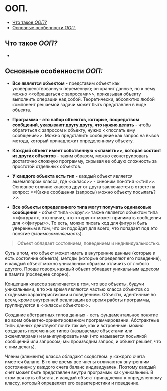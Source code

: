 
# ООП.
- [Что такое _ООП?_](#что-такое-ооп)
- [Основные особенности _ООП._](#основные-особенности-ооп)

## Что такое _ООП?_
-

## Основные особенности _ООП:_
- __Все является объектом__ - представим объект как усовершенствованную переменную; он хранит данные, но к нему можно <<обращаться с запросами>>, приказывая объекту выполнить операции над собой. Теоретически, абсолютно любой
компонент решаемой задачи может быть представлен в виде объекта.

- __Программа - это набор объектов, которые, посредством сообщений, указывают другу другу, что нужно делать__ - чтобы обратиться с запросом к объекту, нужно <<послать ему сообщение>>. Можно представить сообщение как запрос
на вызов метода, который принадлежит определенному объекту.

- __Каждый объект имеет собственную <<память>>, которая состоит из других объектов__ - таким образом, можно сконструировать достаточно сложную программу, скрывая ее общую сложность за простотой отдельных объектов.

- __У каждого объекта есть тип__ - каждый объект является экземпляром класса, где <<класс>> - синоним понятия <<тип>>. Основное отличие классов друг от друга заключается в ответе на вопрос: <<Какие сообщения (запросы) можно
объекту посылать?>>.

- __Все объекты определенного типа могут получать одинаковые сообщения__ - объект типа <<круг>> также является объектом типа <<фигура>>, это значит, что <<круг>> может принимать сообщения для <<фигуры>>. То есть, можно писать
код для фигур и быть уверенным в том, что он подойдет для всего, что попадает под это понятие (_взаимозаменяемость_).

>Объект обладает состоянием, поведением и индивидуальностью.

Суть в том, что объект может иметь в внутренние данные (которые и есть состояние объекта), методы (которые определяют его поведение), и каждый объект можно уникальным образом отличить от любого другого. Проще говоря, каждый
объект обладает уникальным адресом в памяти (последнее спорно).

Концепция классов заключается в том, что все объекты, будучи уникальными, в то же время являются частью класса объектов со сходными характеристиками и поведением. Объекты, идентичные во всем, кроме внутренней реализации во
время работы программы, группируются в <<классы объектов>>.

Создание абстрактных типов данных - есть фундаментальное понятие во всем объектно-ориентированном программировании. Абстрактные типы данных действуют почти так же, как и встроенные: можно создавать переменные типов (называемые
объектами или экземплярами) и манипулировать ими (что называется посылкой сообщений или запросом; мы производим запрос, и объект решает, что с ним делать).

Члены (элементы) класса обладают сходством: у каждого счета имеется баланс. В то же время все члены отличаются внутренним состоянием: у каждого счета баланс индивидуален. Поэтому каждый счет может быть представлен внутри
программы как уникальный. В этом вся суть объекта, и каждый объект принадлежит к определенному классу, который определяет его характеристики и поведение.